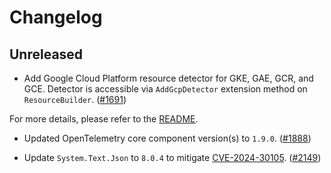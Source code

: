 # Changelog

## Unreleased

* Add Google Cloud Platform resource detector for GKE, GAE, GCR, and GCE. Detector
  is accessible via `AddGcpDetector` extension method on `ResourceBuilder`.
  ([#1691](https://github.com/open-telemetry/opentelemetry-dotnet-contrib/pull/1691))

For more details, please refer to the [README](README.md).

* Updated OpenTelemetry core component version(s) to `1.9.0`.
  ([#1888](https://github.com/open-telemetry/opentelemetry-dotnet-contrib/pull/1888))

* Update `System.Text.Json` to `8.0.4` to mitigate
  [CVE-2024-30105](https://github.com/advisories/GHSA-hh2w-p6rv-4g7w).
  ([#2149](https://github.com/open-telemetry/opentelemetry-dotnet/pull/2149))
